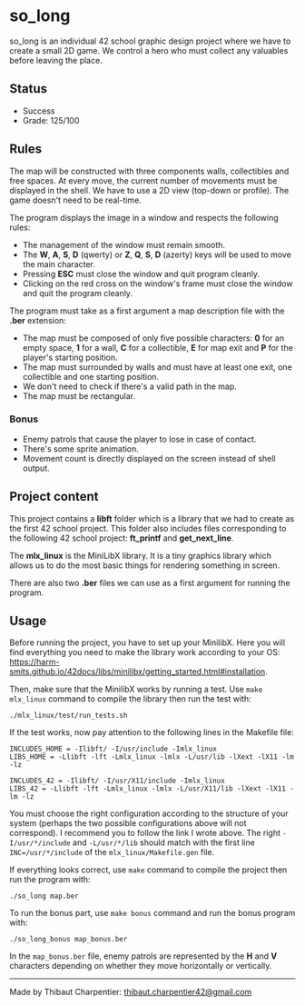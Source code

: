 # so_long

so_long is an individual 42 school graphic design project where we have to create a small 2D game. We control a hero who must collect any valuables before leaving the place.

## Status

* Success
* Grade: 125/100

## Rules

The map will be constructed with three components walls, collectibles and free spaces. At every move, the current number of movements must be displayed in the shell. We have to use a 2D view (top-down or profile). The game doesn't need to be real-time.

The program displays the image in a window and respects the following rules:
* The management of the window must remain smooth.
* The **W**, **A**, **S**, **D** (qwerty) or **Z**, **Q**, **S**, **D** (azerty) keys will be used to move the main character.
* Pressing **ESC** must close the window and quit program cleanly.
* Clicking on the red cross on the window's frame must close the window and quit the program cleanly.

The program must take as a first argument a map description file with the **.ber** extension:
* The map must be composed of only five possible characters: **0** for an empty space, **1** for a wall, **C** for a collectible, **E** for map exit and **P** for the player's starting position.
* The map must surrounded by walls and must have at least one exit, one collectible and one starting position.
* We don't need to check if there's a valid path in the map.
* The map must be rectangular.

### Bonus

* Enemy patrols that cause the player to lose in case of contact.
* There's some sprite animation.
* Movement count is directly displayed on the screen instead of shell output.

## Project content

This project contains a **libft** folder which is a library that we had to create as the first 42 school project. This folder also includes files corresponding to the following 42 school project: **ft_printf** and **get_next_line**.

The **mlx_linux** is the MiniLibX library. It is a tiny graphics library which allows us to do the most basic things for rendering something in screen.

There are also two **.ber** files we can use as a first argument for running the program.

## Usage

Before running the project, you have to set up your MinilibX. Here you will find everything you need to make the library work according to your OS: <https://harm-smits.github.io/42docs/libs/minilibx/getting_started.html#installation>.

Then, make sure that the MinilibX works by running a test. Use ```make mlx_linux``` command to compile the library then run the test with:
```
./mlx_linux/test/run_tests.sh
```

If the test works, now pay attention to the following lines in the Makefile file:
```
INCLUDES_HOME = -Ilibft/ -I/usr/include -Imlx_linux
LIBS_HOME = -Llibft -lft -Lmlx_linux -lmlx -L/usr/lib -lXext -lX11 -lm -lz

INCLUDES_42 = -Ilibft/ -I/usr/X11/include -Imlx_linux
LIBS_42 = -Llibft -lft -Lmlx_linux -lmlx -L/usr/X11/lib -lXext -lX11 -lm -lz
```
You must choose the right configuration according to the structure of your system (perhaps the two possible configurations above will not correspond). I recommend you to follow the link I wrote above.
The right ```-I/usr/*/include``` and ```-L/usr/*/lib``` should match with the first line ```INC=/usr/*/include``` of the ```mlx_linux/Makefile.gen``` file.

If everything looks correct, use ```make``` command to compile the project then run the program with:
```
./so_long map.ber
```

To run the bonus part, use ```make bonus``` command and run the bonus program with:
```
./so_long_bonus map_bonus.ber
```
In the ```map_bonus.ber``` file, enemy patrols are represented by the **H** and **V** characters depending on whether they move horizontally or vertically.
***
Made by Thibaut Charpentier: <thibaut.charpentier42@gmail.com>
